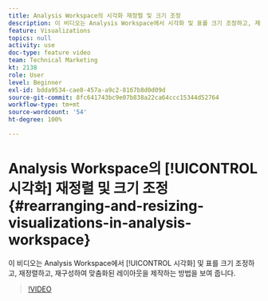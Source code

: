 ```yaml
---
title: Analysis Workspace의 시각화 재정렬 및 크기 조정
description: 이 비디오는 Analysis Workspace에서 시각화 및 표를 크기 조정하고, 재정렬하고, 재구성하여 맞춤화된 레이아웃을 제작하는 방법을 보여 줍니다.
feature: Visualizations
topics: null
activity: use
doc-type: feature video
team: Technical Marketing
kt: 2138
role: User
level: Beginner
exl-id: bdda9534-cae8-457a-a9c2-8167b8d0d09d
source-git-commit: 8fc641743bc9e07b838a22ca64ccc15344d52764
workflow-type: tm+mt
source-wordcount: '54'
ht-degree: 100%

---
```


# Analysis Workspace의 [!UICONTROL 시각화] 재정렬 및 크기 조정 {#rearranging-and-resizing-visualizations-in-analysis-workspace}

이 비디오는 Analysis Workspace에서 [!UICONTROL 시각화] 및 표를 크기 조정하고, 재정렬하고, 재구성하여 맞춤화된 레이아웃을 제작하는 방법을 보여 줍니다.

>[!VIDEO](https://video.tv.adobe.com/v/24707/?quality=12&learn=on)
